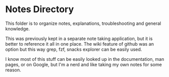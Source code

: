 # Notes Directory

This folder is to organize notes, explanations, troubleshooting and general knowledge.

This was previously kept in a separate note taking application, but it is better to reference it all in one place. The wiki feature of github was an option but this way grep, fzf, snacks explorer can be easily used.

I know most of this stuff can be easily looked up in the documentation, man pages, or on Google, but I'm a nerd and like taking my own notes for some reason.
